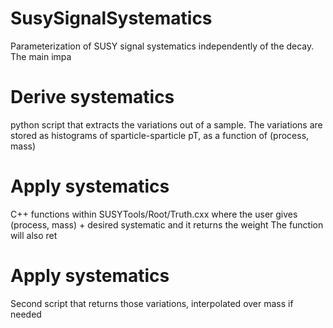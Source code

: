 # SusySignalSystematics

Parameterization of SUSY signal systematics independently of the decay. The main impa

# Derive systematics
python script that extracts the variations out of a sample. The variations are stored as histograms of sparticle-sparticle pT, as a function of (process, mass)

# Apply systematics
C++ functions within SUSYTools/Root/Truth.cxx where the user gives (process, mass) + desired systematic and it returns the weight
The function will also ret

# Apply systematics
Second script that returns those variations, interpolated over mass if needed

